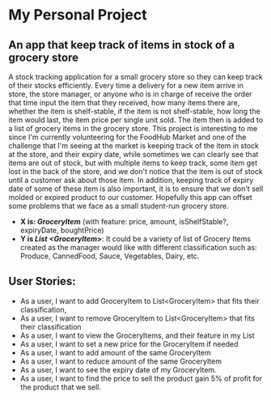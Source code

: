 # My Personal Project

## An app that keep track of items in stock of a grocery store
A stock tracking application for a small grocery store so they can keep track of their stocks efficiently. Every time a
delivery for a new item arrive in store, the store manager, or anyone who is in charge of receive the order that time 
input the item that they received, how many items there are, whether the item is shelf-stable, if the item is not 
shelf-stable, how long the item would last, the item price per single unit sold. The item then is added to a list of
grocery items in the grocery store. This project is interesting to me since I'm currently volunteering for the FoodHub 
Market and one of the challenge that I'm seeing at the market is keeping track of the item in stock at the store, and 
their expiry date, while sometimes we can clearly see that items are out of stock, but with multiple items to keep 
track, some item get lost in the back of the store, and we don't notice that the item is out of stock until a customer 
ask about those item. In addition, keeping track of expiry date of some of these item is also important, it is to 
ensure that we don't sell molded or expired product to our customer. Hopefully this app can offset some problems
that we face as a small student-run grocery store. 


- **X is: *GroceryItem*** (with feature: price, amount, isShelfStable?, expiryDate, boughtPrice)
- **Y is *List \<GroceryItem>***: It could be a variety of list of Grocery Items created as the manager would like with 
different classification such as: Produce, CannedFood, Sauce, Vegetables, Dairy, etc.

## User Stories:
- As a user, I want to add GroceryItem to List\<GroceryItem> that fits their classification,
- As a user, I want to remove GroceryItem to List\<GroceryItem> that fits their classification
- As a user, I want to view the GroceryItems, and their feature in my List
- As a user, I want to set a new price for the GroceryItem if needed
- As a user, I want to add amount of the same GroceryItem
- As a user, I want to reduce amount of the same GroceryItem
- As a user, I want to see the expiry date of my GroceryItem.
- As a user, I want to find the price to sell the product gain 5% of profit for the product that we sell.


  